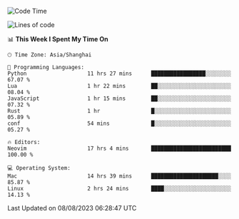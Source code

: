 <!--START_SECTION:waka-->
![Code Time](http://img.shields.io/badge/Code%20Time-1%2C490%20hrs%2052%20mins-blue)

![Lines of code](https://img.shields.io/badge/From%20Hello%20World%20I%27ve%20Written-272.1%20thousand%20lines%20of%20code-blue)

📊 **This Week I Spent My Time On** 

```text
🕑︎ Time Zone: Asia/Shanghai

💬 Programming Languages: 
Python                   11 hrs 27 mins      █████████████████░░░░░░░░   67.07 % 
Lua                      1 hr 22 mins        ██░░░░░░░░░░░░░░░░░░░░░░░   08.04 % 
JavaScript               1 hr 15 mins        ██░░░░░░░░░░░░░░░░░░░░░░░   07.32 % 
Rust                     1 hr                █░░░░░░░░░░░░░░░░░░░░░░░░   05.89 % 
conf                     54 mins             █░░░░░░░░░░░░░░░░░░░░░░░░   05.27 % 

🔥 Editors: 
Neovim                   17 hrs 4 mins       █████████████████████████   100.00 % 

💻 Operating System: 
Mac                      14 hrs 39 mins      █████████████████████░░░░   85.87 % 
Linux                    2 hrs 24 mins       ████░░░░░░░░░░░░░░░░░░░░░   14.13 % 
```


 Last Updated on 08/08/2023 06:28:47 UTC
<!--END_SECTION:waka-->
